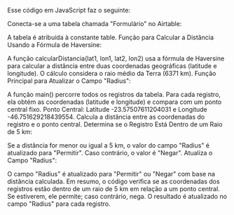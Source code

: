 Esse código em JavaScript faz o seguinte:

Conecta-se a uma tabela chamada "Formulário" no Airtable:

A tabela é atribuída à constante table.
Função para Calcular a Distância Usando a Fórmula de Haversine:

A função calcularDistancia(lat1, lon1, lat2, lon2) usa a fórmula de Haversine para calcular a distância entre duas coordenadas geográficas (latitude e longitude).
O cálculo considera o raio médio da Terra (6371 km).
Função Principal para Atualizar o Campo "Radius":

A função main() percorre todos os registros da tabela.
Para cada registro, ela obtém as coordenadas (latitude e longitude) e compara com um ponto central fixo.
Ponto Central: Latitude -23.57507611204031 e Longitude -46.751629218439554.
Calcula a distância entre as coordenadas do registro e o ponto central.
Determina se o Registro Está Dentro de um Raio de 5 km:

Se a distância for menor ou igual a 5 km, o valor do campo "Radius" é atualizado para "Permitir". Caso contrário, o valor é "Negar".
Atualiza o Campo "Radius":

O campo "Radius" é atualizado para "Permitir" ou "Negar" com base na distância calculada.
Em resumo, o código verifica se as coordenadas dos registros estão dentro de um raio de 5 km em relação a um ponto central. Se estiverem, ele permite; caso contrário, nega. O resultado é atualizado no campo "Radius" para cada registro.
